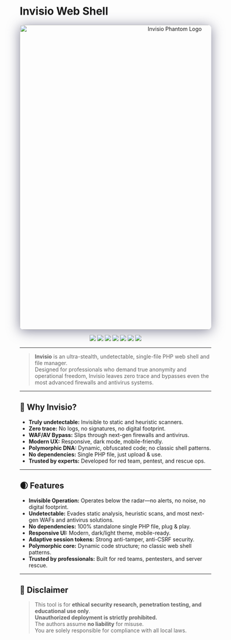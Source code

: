 # Invisio Web Shell

<p align="center">
  <img src="https://privdayz.com/wp-content/uploads/invisio-web-shell-backdoor.jpg" alt="Invisio Phantom Logo" width="800" style="border-radius:9px;box-shadow:0 4px 32px #35355699;">
</p>

<p align="center">
  <img src="https://img.shields.io/badge/PHP-7.4%2B-blue.svg">
  <img src="https://img.shields.io/badge/Stealth-Ultra-black">
  <img src="https://img.shields.io/badge/WAF%20Bypass-Yes-brightgreen">
  <img src="https://img.shields.io/badge/Obfuscated-100%25-red">
  <img src="https://img.shields.io/badge/Responsive-Yes-49d0f5">
  <img src="https://img.shields.io/badge/Size-<30KB-orange">
  <img src="https://img.shields.io/badge/License-MIT-lightgrey">
</p>

---

> **Invisio** is an ultra-stealth, undetectable, single-file PHP web shell and file manager.  
> Designed for professionals who demand true anonymity and operational freedom, Invisio leaves zero trace and bypasses even the most advanced firewalls and antivirus systems.

---

## 🚩 Why Invisio?

- **Truly undetectable:** Invisible to static and heuristic scanners.
- **Zero trace:** No logs, no signatures, no digital footprint.
- **WAF/AV Bypass:** Slips through next-gen firewalls and antivirus.
- **Modern UX:** Responsive, dark mode, mobile-friendly.
- **Polymorphic DNA:** Dynamic, obfuscated code; no classic shell patterns.
- **No dependencies:** Single PHP file, just upload & use.
- **Trusted by experts:** Developed for red team, pentest, and rescue ops.

---

## 🌒 Features

- **Invisible Operation:** Operates below the radar—no alerts, no noise, no digital footprint.
- **Undetectable:** Evades static analysis, heuristic scans, and most next-gen WAFs and antivirus solutions.
- **No dependencies:** 100% standalone single PHP file, plug & play.
- **Responsive UI:** Modern, dark/light theme, mobile-ready.
- **Adaptive session tokens:** Strong anti-tamper, anti-CSRF security.
- **Polymorphic core:** Dynamic code structure; no classic web shell patterns.
- **Trusted by professionals:** Built for red teams, pentesters, and server rescue.

---

## 📜 Disclaimer

> This tool is for **ethical security research, penetration testing, and educational use only**.  
> **Unauthorized deployment is strictly prohibited.**  
> The authors assume **no liability** for misuse.  
> You are solely responsible for compliance with all local laws.
